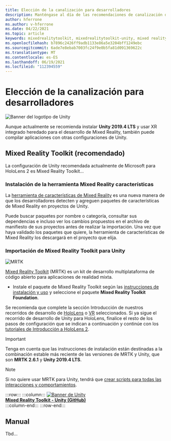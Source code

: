 ```yaml
---
title: Elección de la canalización para desarrolladores
description: Manténgase al día de las recomendaciones de canalización de desarrollo de Unity más recientes para el desarrollo de aplicaciones de HoloLens.
author: hferrone
ms.author: v-hferrone
ms.date: 04/22/2021
ms.topic: article
keywords: mixedrealitytoolkit, mixedrealitytoolkit-unity, mixed reality headset, windows mixed reality headset, virtual reality headset, unity
ms.openlocfilehash: b7896c2426ff9adb1133e86a5e3204bff1249ebc
ms.sourcegitcommit: 6ade7e8ebab7003fc24f9e0b5fa81d091369622c
ms.translationtype: MT
ms.contentlocale: es-ES
ms.lasthandoff: 06/19/2021
ms.locfileid: "112394559"
---
```

# <a name="choosing-your-developer-pipeline"></a>Elección de la canalización para desarrolladores

![Banner del logotipo de Unity](../images/unity_logo_banner.png)<br>

Aunque actualmente se recomienda instalar **Unity 2019.4 LTS** y usar XR integrado heredado para el desarrollo de Mixed Reality, también puede compilar aplicaciones con otras configuraciones de Unity.

## <a name="mixed-reality-toolkit-recommended"></a>Mixed Reality Toolkit (recomendado)

La configuración de Unity recomendada actualmente de Microsoft para HoloLens 2 es Mixed Reality Toolkit...

### <a name="install-the-mixed-reality-feature-tool"></a>Instalación de la herramienta Mixed Reality características

La [herramienta de características de Mixed Reality](welcome-to-mr-feature-tool.md) es una nueva manera de que los desarrolladores detecten y agreguen paquetes de características de Mixed Reality en proyectos de Unity. 

Puede buscar paquetes por nombre o categoría, consultar sus dependencias e incluso ver los cambios propuestos en el archivo de manifiesto de sus proyectos antes de realizar la importación. Una vez que haya validado los paquetes que quiere, la herramienta de características de Mixed Reality los descargará en el proyecto que elija.

### <a name="importing-the-mixed-reality-toolkit-for-unity"></a>Importación de Mixed Reality Toolkit para Unity

![MRTK](../../design/images/MRTK_UX_Hero.png)

[Mixed Reality Toolkit](mrtk-getting-started.md) (MRTK) es un kit de desarrollo multiplataforma de código abierto para aplicaciones de realidad mixta. 

* Instale el paquete de Mixed Reality Toolkit según las [instrucciones de instalación y uso](welcome-to-mr-feature-tool.md#system-requirements) y seleccione el paquete **Mixed Reality Toolkit Foundation**.

Se recomienda que complete la sección Introducción de nuestros recorridos de desarrollo de [HoloLens](unity-development-overview.md#1-getting-started) o [VR](unity-development-wmr-overview.md#1-getting-started) seleccionados. Si ya sigue el recorrido de desarrollo de Unity para HoloLens, finalice el resto de los pasos de configuración que se indican a continuación y continúe con los [tutoriales de Introducción a HoloLens 2](tutorials/mr-learning-base-01.md).

> [!IMPORTANT]
> Tenga en cuenta que las instrucciones de instalación están destinadas a la combinación estable más reciente de las versiones de MRTK y Unity, que son **MRTK 2.6.1** y **Unity 2019.4 LTS**.

> [!NOTE]
> Si no quiere usar MRTK para Unity, tendrá que [crear scripts para todas las interacciones y comportamientos](configure-unity-project.md).

:::row:::
    :::column:::
        <a href="https://github.com/Microsoft/MixedRealityToolkit-Unity" target="_blank">![Banner de Unity](../images/MRTK-Unity-Banner.png)<br>**Mixed Reality Toolkit - Unity (GitHub)** </a><br>
    :::column-end:::
:::row-end:::

## <a name="manual"></a>Manual 

Tbd...